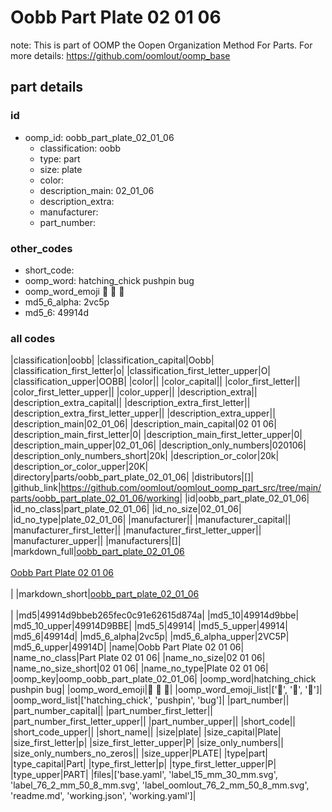 # Oobb Part Plate 02 01 06  

note: This is part of OOMP the Oopen Organization Method For Parts. For more details: https://github.com/oomlout/oomp_base

##  part details





### id
* oomp_id: oobb_part_plate_02_01_06
  * classification: oobb
  * type: part
  * size: plate
  * color: 
  * description_main: 02_01_06
  * description_extra: 
  * manufacturer: 
  * part_number: 

### other_codes
* short_code: 
* oomp_word: hatching_chick pushpin bug
* oomp_word_emoji :hatching_chick: :pushpin: :bug:
* md5_6_alpha: 2vc5p
* md5_6: 49914d

### all codes 
|classification|oobb|
|classification_capital|Oobb|
|classification_first_letter|o|
|classification_first_letter_upper|O|
|classification_upper|OOBB|
|color||
|color_capital||
|color_first_letter||
|color_first_letter_upper||
|color_upper||
|description_extra||
|description_extra_capital||
|description_extra_first_letter||
|description_extra_first_letter_upper||
|description_extra_upper||
|description_main|02_01_06|
|description_main_capital|02 01 06|
|description_main_first_letter|0|
|description_main_first_letter_upper|0|
|description_main_upper|02_01_06|
|description_only_numbers|020106|
|description_only_numbers_short|20k|
|description_or_color|20k|
|description_or_color_upper|20K|
|directory|parts/oobb_part_plate_02_01_06|
|distributors|[]|
|github_link|https://github.com/oomlout/oomlout_oomp_part_src/tree/main/parts/oobb_part_plate_02_01_06/working|
|id|oobb_part_plate_02_01_06|
|id_no_class|part_plate_02_01_06|
|id_no_size|02_01_06|
|id_no_type|plate_02_01_06|
|manufacturer||
|manufacturer_capital||
|manufacturer_first_letter||
|manufacturer_first_letter_upper||
|manufacturer_upper||
|manufacturers|[]|
|markdown_full|[oobb_part_plate_02_01_06](https://github.com/oomlout/oomlout_oomp_part_src/tree/main/parts/oobb_part_plate_02_01_06/working)<br>[](https://github.com/oomlout/oomlout_oomp_part_src/tree/main/parts/oobb_part_plate_02_01_06/working)<br>[Oobb Part Plate 02 01 06](https://github.com/oomlout/oomlout_oomp_part_src/tree/main/parts/oobb_part_plate_02_01_06/working)<br><br>|
|markdown_short|[oobb_part_plate_02_01_06](https://github.com/oomlout/oomlout_oomp_part_src/tree/main/parts/oobb_part_plate_02_01_06/working)<br><br>|
|md5|49914d9bbeb265fec0c91e62615d874a|
|md5_10|49914d9bbe|
|md5_10_upper|49914D9BBE|
|md5_5|49914|
|md5_5_upper|49914|
|md5_6|49914d|
|md5_6_alpha|2vc5p|
|md5_6_alpha_upper|2VC5P|
|md5_6_upper|49914D|
|name|Oobb Part Plate 02 01 06|
|name_no_class|Part Plate 02 01 06|
|name_no_size|02 01 06|
|name_no_size_short|02 01 06|
|name_no_type|Plate 02 01 06|
|oomp_key|oomp_oobb_part_plate_02_01_06|
|oomp_word|hatching_chick pushpin bug|
|oomp_word_emoji|:hatching_chick: :pushpin: :bug:|
|oomp_word_emoji_list|[':hatching_chick:', ':pushpin:', ':bug:']|
|oomp_word_list|['hatching_chick', 'pushpin', 'bug']|
|part_number||
|part_number_capital||
|part_number_first_letter||
|part_number_first_letter_upper||
|part_number_upper||
|short_code||
|short_code_upper||
|short_name||
|size|plate|
|size_capital|Plate|
|size_first_letter|p|
|size_first_letter_upper|P|
|size_only_numbers||
|size_only_numbers_no_zeros||
|size_upper|PLATE|
|type|part|
|type_capital|Part|
|type_first_letter|p|
|type_first_letter_upper|P|
|type_upper|PART|
|files|['base.yaml', 'label_15_mm_30_mm.svg', 'label_76_2_mm_50_8_mm.svg', 'label_oomlout_76_2_mm_50_8_mm.svg', 'readme.md', 'working.json', 'working.yaml']|
